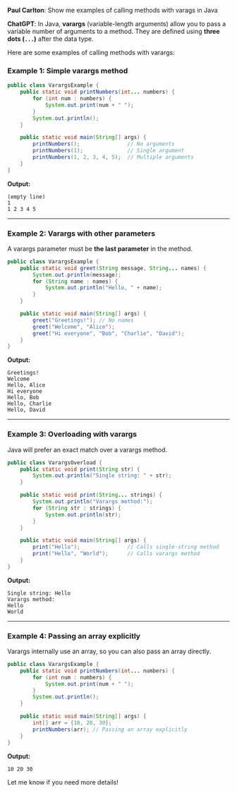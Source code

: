 **Paul Carlton**: Show me examples of calling methods with varags in Java 

**ChatGPT**: In Java, **varargs** (variable-length arguments) allow you to pass a variable number of arguments to a method. They are defined using **three dots (`...`)** after the data type.

Here are some examples of calling methods with varargs:

### **Example 1: Simple varargs method**
```java
public class VarargsExample {
    public static void printNumbers(int... numbers) {
        for (int num : numbers) {
            System.out.print(num + " ");
        }
        System.out.println();
    }

    public static void main(String[] args) {
        printNumbers();               // No arguments
        printNumbers(1);              // Single argument
        printNumbers(1, 2, 3, 4, 5);  // Multiple arguments
    }
}
```
**Output:**
```
(empty line)
1 
1 2 3 4 5 
```

---

### **Example 2: Varargs with other parameters**
A varargs parameter must be **the last parameter** in the method.

```java
public class VarargsExample {
    public static void greet(String message, String... names) {
        System.out.println(message);
        for (String name : names) {
            System.out.println("Hello, " + name);
        }
    }

    public static void main(String[] args) {
        greet("Greetings!"); // No names
        greet("Welcome", "Alice");
        greet("Hi everyone", "Bob", "Charlie", "David");
    }
}
```
**Output:**
```
Greetings!
Welcome
Hello, Alice
Hi everyone
Hello, Bob
Hello, Charlie
Hello, David
```

---

### **Example 3: Overloading with varargs**
Java will prefer an exact match over a varargs method.

```java
public class VarargsOverload {
    public static void print(String str) {
        System.out.println("Single string: " + str);
    }

    public static void print(String... strings) {
        System.out.println("Varargs method:");
        for (String str : strings) {
            System.out.println(str);
        }
    }

    public static void main(String[] args) {
        print("Hello");               // Calls single-string method
        print("Hello", "World");      // Calls varargs method
    }
}
```
**Output:**
```
Single string: Hello
Varargs method:
Hello
World
```

---

### **Example 4: Passing an array explicitly**
Varargs internally use an array, so you can also pass an array directly.

```java
public class VarargsExample {
    public static void printNumbers(int... numbers) {
        for (int num : numbers) {
            System.out.print(num + " ");
        }
        System.out.println();
    }

    public static void main(String[] args) {
        int[] arr = {10, 20, 30};
        printNumbers(arr); // Passing an array explicitly
    }
}
```
**Output:**
```
10 20 30 
```

Let me know if you need more details!

